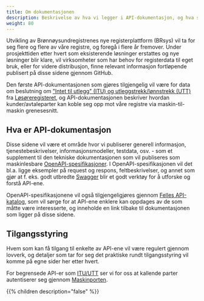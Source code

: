 ```yaml
---
title: Om dokumentasjonen
description: Beskrivelse av hva vi legger i API-dokumentasjon, og hva som kommer når
weight: 80
---
```


Utvikling av Brønnøysundregistrenes nye registerplattform (BRsys) vil ta for seg flere og flere av våre registre, og foregå i flere år fremover. 
Under prosjekttiden etter hvert som eksisterende løsninger erstattes og nye løsninger blir klare, vil virksomheter som har behov for registerdata til eget bruk, eller for videre distribusjon, finne relevant informasjon fortløpende publisert på disse sidene gjennom GitHub.

Den første API-dokumentasjonen som gjøres tilgjengelig vil være for data om beslutning om ["Intet til utlegg" (ITU) og utleggstrekk/lønnstrekk (UTT)](../../apidokumentasjon/losoreregisteret/itu-utt)
fra [Løsøreregisteret](../../apidokumentasjon/losoreregisteret), og API-dokumentasjonen beskriver hvordan kunder/avtaleparter kan koble seg opp mot våre registre via maskin-til-maskin grenesesnitt.

## Hva er API-dokumentasjon

Disse sidene vil være et område hvor vi publiserer generell informasjon, tjenestebeskrivelser, informasjonsmodeller,
testdata, osv. - som et supplement til den tekniske dokumentasjonen som vil publiseres som maskinlesbare [OpenAPI-spesifikasjoner](https://github.com/brreg/openAPI). I OpenAPI-spesifikasjonen vil det bl.a. ligge eksempler på request og respons, feltbeskrivelser,
og annet som gjør at f. eks. godt utbredte [Swagger](http://editor.swagger.io/) blir et godt verktøy for å utforske og forstå API-ene.

OpenAPI-spesifikasjonene vil også tilgjengeligjøres gjennom [Felles API-katalog](https://informasjonsforvaltning.github.io/felles-datakatalog/), 
som vil sørge for at API-ene enklere kan oppdages av de som måtte være interesserte, og inneholde en link tilbake til dokumentasjonen som ligger på disse sidene.

## Tilgangsstyring

Hvem som kan få tilgang til enkelte av API-ene vil være regulert gjennom lovverk, og detaljer som tar for seg det praktiske rundt tilgangsstyring vil komme på egne sider her etter hvert.

For begrensede API-er som [ITU/UTT](../../apidokumentasjon/losoreregisteret/itu-utt/) ser vi for oss at kallende parter autentiserer seg gjennom [Maskinporten](https://difi.github.io/idporten-oidc-dokumentasjon/oidc_guide_maskinporten.html).

{{% children description="false" %}}